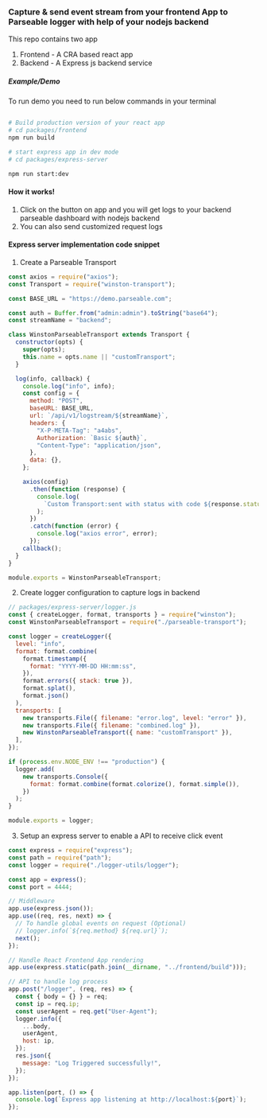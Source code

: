 ### Capture & send event stream from your frontend App to Parseable logger with help of your nodejs backend

This repo contains two app

1. Frontend - A CRA based react app
2. Backend - A Express js backend service

##### Example/Demo

To run demo you need to run below commands in your terminal

```bash

# Build production version of your react app
# cd packages/frontend
npm run build

# start express app in dev mode
# cd packages/express-server

npm run start:dev

```

#### How it works!

1. Click on the button on app and you will get logs to your backend parseable dashboard with nodejs backend
2. You can also send customized request logs

#### Express server implementation code snippet

1. Create a Parseable Transport

```js
const axios = require("axios");
const Transport = require("winston-transport");

const BASE_URL = "https://demo.parseable.com";

const auth = Buffer.from("admin:admin").toString("base64");
const streamName = "backend";

class WinstonParseableTransport extends Transport {
  constructor(opts) {
    super(opts);
    this.name = opts.name || "customTransport";
  }

  log(info, callback) {
    console.log("info", info);
    const config = {
      method: "POST",
      baseURL: BASE_URL,
      url: `/api/v1/logstream/${streamName}`,
      headers: {
        "X-P-META-Tag": "a4abs",
        Authorization: `Basic ${auth}`,
        "Content-Type": "application/json",
      },
      data: {},
    };

    axios(config)
      .then(function (response) {
        console.log(
          `Custom Transport:sent with status with code ${response.status}`
        );
      })
      .catch(function (error) {
        console.log("axios error", error);
      });
    callback();
  }
}

module.exports = WinstonParseableTransport;
```

2. Create logger configuration to capture logs in backend

```js
// packages/express-server/logger.js
const { createLogger, format, transports } = require("winston");
const WinstonParseableTransport = require("./parseable-transport");

const logger = createLogger({
  level: "info",
  format: format.combine(
    format.timestamp({
      format: "YYYY-MM-DD HH:mm:ss",
    }),
    format.errors({ stack: true }),
    format.splat(),
    format.json()
  ),
  transports: [
    new transports.File({ filename: "error.log", level: "error" }),
    new transports.File({ filename: "combined.log" }),
    new WinstonParseableTransport({ name: "customTransport" }),
  ],
});

if (process.env.NODE_ENV !== "production") {
  logger.add(
    new transports.Console({
      format: format.combine(format.colorize(), format.simple()),
    })
  );
}

module.exports = logger;
```

3. Setup an express server to enable a API to receive click event

```js
const express = require("express");
const path = require("path");
const logger = require("./logger-utils/logger");

const app = express();
const port = 4444;

// Middleware
app.use(express.json());
app.use((req, res, next) => {
  // To handle global events on request (Optional)
  // logger.info(`${req.method} ${req.url}`);
  next();
});

// Handle React Frontend App rendering
app.use(express.static(path.join(__dirname, "../frontend/build")));

// API to handle log process
app.post("/logger", (req, res) => {
  const { body = {} } = req;
  const ip = req.ip;
  const userAgent = req.get("User-Agent");
  logger.info({
    ...body,
    userAgent,
    host: ip,
  });
  res.json({
    message: "Log Triggered successfully!",
  });
});

app.listen(port, () => {
  console.log(`Express app listening at http://localhost:${port}`);
});
```
